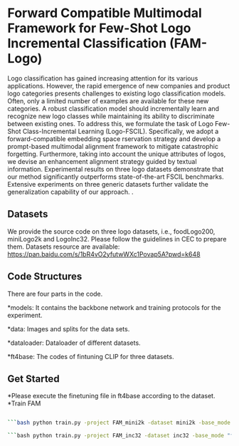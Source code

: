 # Forward Compatible Multimodal Framework for Few-Shot Logo Incremental Classification (FAM-Logo)
Logo classification has gained increasing attention for its various applications. However, the rapid emergence of new companies and product logo categories presents challenges to existing logo classification models. Often, only a limited number of examples are available for these new categories. A robust classification model should incrementally learn and recognize new logo classes while maintaining its ability to discriminate between existing ones. To address this, we formulate the task of Logo Few-Shot Class-Incremental Learning (Logo-FSCIL). Specifically, we adopt a forward-compatible embedding space rservation strategy and develop a prompt-based multimodal alignment framework to mitigate catastrophic forgetting. Furthermore, taking into account the unique attributes of logos, we devise an enhancement alignment strategy guided by textual information. Experimental results on three logo datasets demonstrate that our method significantly outperforms state-of-the-art FSCIL benchmarks. Extensive experiments on three generic datasets further validate the generalization capability of our approach. .
## Datasets
We provide the source code on three logo datasets, i.e., foodLogo200, miniLogo2k and LogoInc32. Please follow the guidelines in CEC to prepare them.
Datasets resource are available: https://pan.baidu.com/s/1bR4vO2yfutwWXc1Povap5A?pwd=k648
## Code Structures
There are four parts in the code.

*models: It contains the backbone network and training protocols for the experiment. 

*data: Images and splits for the data sets.

*dataloader: Dataloader of different datasets.

*ft4base: The codes of fintuning CLIP for three datasets. 
## Get Started
*Please execute the finetuning file in ft4base according to the dataset.
*Train FAM
```bash python train.py -project FAM_food -dataset foodlogo -base_mode 'ft_cos' -new_mode 'avg_cos' -gamma 0.25 -lr_base 0.005 -lr_new 0.1 -decay 0.0005 -epochs_base 200 -schedule Milestone -milestones 50 100 150 -gpu '0,1' -temperature 16 -dataroot YOURDATAROOT -batch_size_base 64 -balance 0.01 -loss_iter 0

```bash python train.py -project FAM_mini2k -dataset mini2k -base_mode 'ft_cos' -new_mode 'avg_cos' -gamma 0.25 -lr_base 0.005 -lr_new 0.1 -decay 0.0005 -epochs_base 180 -schedule Milestone -milestones 50 100 150 -gpu '0,1' -temperature 16 -dataroot YOURDATAROOT -batch_size_base 64 -balance 0.01 -loss_iter 0

```bash python train.py -project FAM_inc32 -dataset inc32 -base_mode "ft_cos" -new_mode "avg_cos" -gamma 0.1 -lr_base 0.01 -lr_new 0.1 -decay 0.0005 -epochs_base 150 -schedule Cosine -gpu 0,1 -temperature 16 -batch_size_base 128 -balance 0.001 -loss_iter 0 -alpha 0.5



